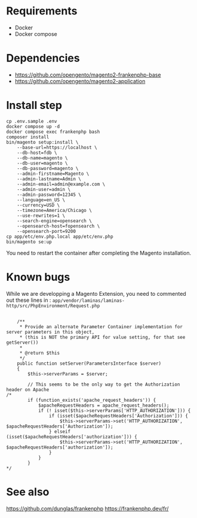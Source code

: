 # Requirements
- Docker
- Docker compose

# Dependencies
- https://github.com/opengento/magento2-frankenphp-base
- https://github.com/opengento/magento2-application

# Install step
```
cp .env.sample .env
docker compose up -d
docker compose exec frankenphp bash
composer install
bin/magento setup:install \
    --base-url=https://localhost \
    --db-host=fdb \
    --db-name=magento \
    --db-user=magento \
    --db-password=magento \
    --admin-firstname=Magento \
    --admin-lastname=Admin \
    --admin-email=admin@example.com \
    --admin-user=admin \
    --admin-password=12345 \
    --language=en_US \
    --currency=USD \
    --timezone=America/Chicago \
    --use-rewrites=1 \
    --search-engine=opensearch \
    --opensearch-host=fopensearch \
    --opensearch-port=9200
cp app/etc/env.php.local app/etc/env.php
bin/magento se:up
```

You need to restart the container after completing the Magento installation.

# Known bugs
While we are developping a Magento Extension, you need to commented out these lines in :
`app/vendor/laminas/laminas-http/src/PhpEnvironment/Request.php`
```

    /**
     * Provide an alternate Parameter Container implementation for server parameters in this object,
     * (this is NOT the primary API for value setting, for that see getServer())
     *
     * @return $this
     */
    public function setServer(ParametersInterface $server)
    {
        $this->serverParams = $server;

        // This seems to be the only way to get the Authorization header on Apache
/*
        if (function_exists('apache_request_headers')) {
            $apacheRequestHeaders = apache_request_headers();
            if (! isset($this->serverParams['HTTP_AUTHORIZATION'])) {
                if (isset($apacheRequestHeaders['Authorization'])) {
                    $this->serverParams->set('HTTP_AUTHORIZATION', $apacheRequestHeaders['Authorization']);
                } elseif (isset($apacheRequestHeaders['authorization'])) {
                    $this->serverParams->set('HTTP_AUTHORIZATION', $apacheRequestHeaders['authorization']);
                }
            }
        }
*/
```

# See also
https://github.com/dunglas/frankenphp
https://frankenphp.dev/fr/
